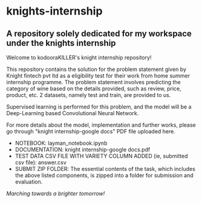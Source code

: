 # knights-internship
## A repository solely dedicated for my workspace under the knights internship
Welcome to kodooraKILLER's knight internship repository!

  This repository contains the solution for the problem statement given by Knight fintech pvt ltd as a eligibility test for their work from home summer internship programme. 
  The problem statement involves predicting the category of wine based on the details provided, such as review, price, product, etc. 2 datasets, namely test and train, are provided to us.
  
  Supervised learning is performed for this problem, and the model will be a Deep-Learning based Convolutional Neural Network.

 For more details about the model, implementation and further works, please go through "knight internship-google docs" PDF file uploaded here.

* NOTEBOOK: layman_notebook.ipynb
* DOCUMENTATION: knight internship-google docs.pdf
* TEST DATA CSV FILE WITH VARIETY COLUMN ADDED (ie, submitted csv file): answer.csv
* SUBMIT ZIP FOLDER: The essential contents of the task, which includes the above listed components, is zipped into a folder for submission and evaluation.

*Marching towards a brighter tomorrow!*

